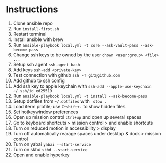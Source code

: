 # Instructions

1. Clone ansible repo
2. Run `install-first.sh`
3. Restart terminal
4. Install ansible with brew
5. Run `ansible-playbook local.yml -t core --ask-vault-pass --ask-become-pass`
6. Change ssh keys to be owned by the user `chown <user:group> <file> ...`
7. Setup ssh agent `ssh-agent bash`
8. Add keys `ssh-add <private-key>`
9. Test connection with github `ssh -T git@github.com`
10. Add github to ssh config
11. Add ssh key to apple keychain with `ssh-add --apple-use-keychain ~/.ssh/id_ed25519`
10. Run `ansible-playbook local.yml -t install --ask-become-pass`
11. Setup dotfiles from `~/.dotfiles` with ` stow .`
12. Load iterm profile; use `C+shift+.` to show hidden files
13. Set hotkeywindow preferences
14. Open up mission control `ctrl+up` and open up several spaces
15. Go to keyboard shortcuts > mission control > and enable shortcuts
16. Turn on reduced motion in accessibility > display
17. Turn off automatically rearage spaces under desktop & dock > mission control
18. Turn on yabai `yabai --start-service`
18. Turn on skhd `skhd --start-service`
20. Open and enable hyperkey
